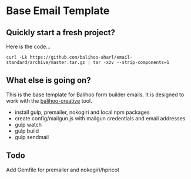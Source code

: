 # Base Email Template

## Quickly start a fresh project?

Here is the code...

```
curl -Lk https://github.com/balihoo-aharl/email-standard/archive/master.tar.gz | tar -xzv --strip-components=1
```

## What else is going on?

This is the base template for Balihoo form builder emails. It is designed to work with the [balihoo-creative](https://github.com/balihoo/balihoo-creative) tool.

* install gulp, premailer, nokogiri and local npm packages
* create config/mailgun.js with mailgun credentials and email addresses
* gulp watch
* gulp build
* gulp sendmail

## Todo

Add Gemfile for premailer and nokogiri/hpricot
